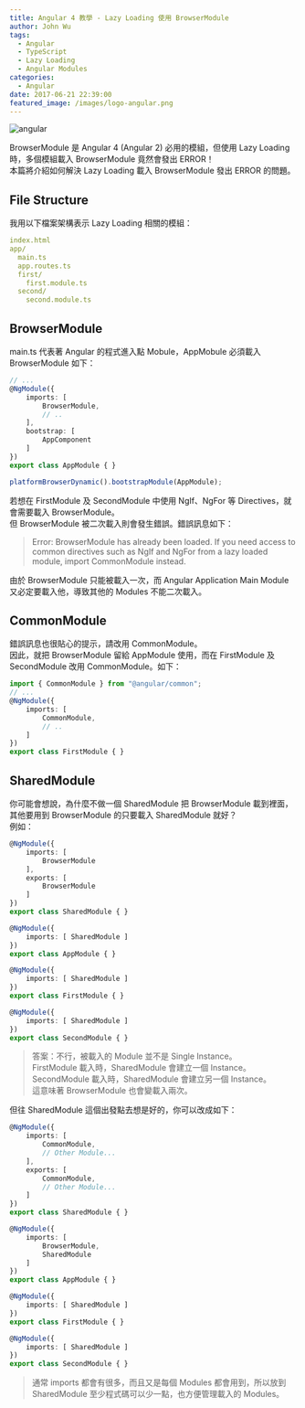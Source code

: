 ```yaml
---
title: Angular 4 教學 - Lazy Loading 使用 BrowserModule 
author: John Wu
tags:
  - Angular
  - TypeScript
  - Lazy Loading
  - Angular Modules
categories:
  - Angular
date: 2017-06-21 22:39:00
featured_image: /images/logo-angular.png
---
```

![angular](/images/logo-angular.png)

BrowserModule 是 Angular 4 (Angular 2) 必用的模組，但使用 Lazy Loading 時，多個模組載入 BrowserModule 竟然會發出 ERROR！  
本篇將介紹如何解決 Lazy Loading 載入 BrowserModule 發出 ERROR 的問題。  

<!-- more -->

## File Structure

我用以下檔案架構表示 Lazy Loading 相關的模組：

```yml
index.html
app/
  main.ts
  app.routes.ts
  first/
    first.module.ts
  second/
    second.module.ts
```

## BrowserModule

main.ts 代表著 Angular 的程式進入點 Mobule，AppMobule 必須載入 BrowserModule 如下：

```ts
// ...
@NgModule({
    imports: [
        BrowserModule,
        // ..
    ],
    bootstrap: [
        AppComponent
    ]
})
export class AppModule { }

platformBrowserDynamic().bootstrapModule(AppModule);
```

若想在 FirstModule 及 SecondModule 中使用 NgIf、NgFor 等 Directives，就會需要載入 BrowserModule。  
但 BrowserModule 被二次載入則會發生錯誤。錯誤訊息如下：  

> Error: BrowserModule has already been loaded. If you need access to common directives such as NgIf and NgFor from a lazy loaded module, import CommonModule instead.  

由於 BrowserModule 只能被載入一次，而 Angular Application Main Module 又必定要載入他，導致其他的 Modules 不能二次載入。  

## CommonModule

錯誤訊息也很貼心的提示，請改用 CommonModule。  
因此，就把 BrowserModule 留給 AppModule 使用，而在 FirstModule 及 SecondModule 改用 CommonModule。如下：  
```ts
import { CommonModule } from "@angular/common";
// ...
@NgModule({
    imports: [
        CommonModule,
        // ..
    ]
})
export class FirstModule { }
```

## SharedModule

你可能會想說，為什麼不做一個 SharedModule 把 BrowserModule 載到裡面，其他要用到 BrowserModule 的只要載入 SharedModule 就好？  
例如：
```ts
@NgModule({
    imports: [
        BrowserModule
    ],
    exports: [
        BrowserModule
    ]
})
export class SharedModule { }

@NgModule({
    imports: [ SharedModule ]
})
export class AppModule { }

@NgModule({
    imports: [ SharedModule ]
})
export class FirstModule { }

@NgModule({
    imports: [ SharedModule ]
})
export class SecondModule { }
```
> 答案：不行，被載入的 Module 並不是 Single Instance。  
FirstModule 載入時，SharedModule 會建立一個 Instance。  
SecondModule 載入時，SharedModule 會建立另一個 Instance。  
這意味著 BrowserModule 也會變載入兩次。

但往 SharedModule 這個出發點去想是好的，你可以改成如下：
```ts
@NgModule({
    imports: [
        CommonModule,
        // Other Module...
    ],
    exports: [
        CommonModule,
        // Other Module...
    ]
})
export class SharedModule { }

@NgModule({
    imports: [
        BrowserModule,
        SharedModule 
    ]
})
export class AppModule { }

@NgModule({
    imports: [ SharedModule ]
})
export class FirstModule { }

@NgModule({
    imports: [ SharedModule ]
})
export class SecondModule { }
```
> 通常 imports 都會有很多，而且又是每個 Modules 都會用到，所以放到 SharedModule 至少程式碼可以少一點，也方便管理載入的 Modules。  